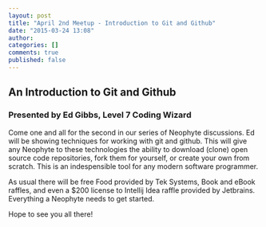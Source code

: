 ```yaml
---
layout: post
title: "April 2nd Meetup - Introduction to Git and Github"
date: "2015-03-24 13:08"
author:
categories: []
comments: true
published: false
---
```


## An Introduction to Git and Github ##
### Presented by Ed Gibbs, Level 7 Coding Wizard ###

Come one and all for the second in our series of Neophyte discussions.  Ed will be showing techniques for working with git and github.  This will give any Neophyte to these technologies the ability to download (clone) open source code repositories, fork them for yourself, or create your own from scratch.  This is an indespensible tool for any modern software programmer.

As usual there will be free Food provided by Tek Systems, Book and eBook raffles, and even a $200 license to Intellij Idea raffle provided by Jetbrains. Everything a Neophyte needs to get started.

Hope to see you all there!﻿



